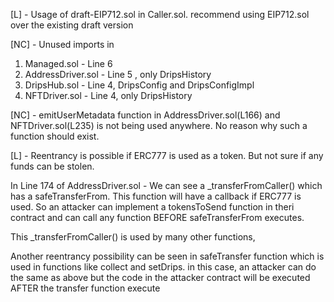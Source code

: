 [L] - Usage of draft-EIP712.sol in Caller.sol. recommend using EIP712.sol over the existing draft version

[NC] - Unused imports in

1. Managed.sol - Line 6
2. AddressDriver.sol - Line 5 , only DripsHistory
3. DripsHub.sol - Line 4, DripsConfig and DripsConfigImpl
4. NFTDriver.sol - Line 4, only DripsHistory

[NC] - emitUserMetadata function in AddressDriver.sol(L166) and NFTDriver.sol(L235) is not being used anywhere. No reason why such a function should exist.

[L] - Reentrancy is possible if ERC777 is used as a token. But not sure if any funds can be stolen.

In Line 174 of AddressDriver.sol - We can see a _transferFromCaller() which has a safeTransferFrom. This function will have a callback if ERC777 is used. So an attacker can implement a tokensToSend function in theri contract and can call any function BEFORE safeTransferFrom executes.

This _transferFromCaller() is used by many other functions,

Another reentrancy possibility can be seen in safeTransfer function which is used in functions like collect and setDrips. in this case, an attacker can do the same as above but the code in the attacker contract will be executed AFTER the transfer function execute